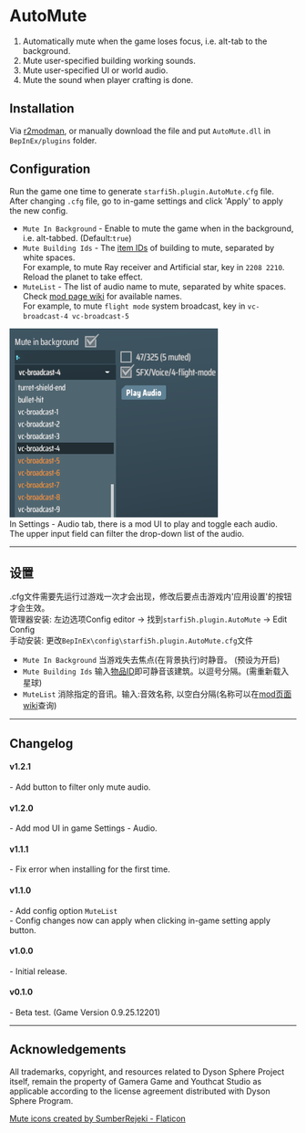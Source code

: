# AutoMute 

1. Automatically mute when the game loses focus, i.e. alt-tab to the background.   
2. Mute user-specified building working sounds.  
3. Mute user-specified UI or world audio.  
4. Mute the sound when player crafting is done.  

## Installation
Via [r2modman](https://dsp.thunderstore.io/package/ebkr/r2modman/), or manually download the file and put `AutoMute.dll` in `BepInEx/plugins` folder.

## Configuration

Run the game one time to generate `starfi5h.plugin.AutoMute.cfg` file.  
After changing `.cfg` file, go to in-game settings and click 'Apply' to apply the new config.  

- `Mute In Background` - Enable to mute the game when in the background, i.e. alt-tabbed.  (Default:`true`)  
- `Mute Building Ids` - The [item IDs](https://dsp-wiki.com/Modding:Items_IDs) of building to mute, separated by white spaces.   
For example, to mute Ray receiver and Artificial star, key in `2208 2210`. Reload the planet to take effect.  
- `MuteList` - The list of audio name to mute, separated by white spaces. Check [mod page wiki](https://dsp.thunderstore.io/package/starfi5h/AutoMute/wiki/) for available names.  
For example, to mute `flight mode` system broadcast, key in `vc-broadcast-4 vc-broadcast-5`  

![Settings](https://raw.githubusercontent.com/starfi5h/DSP_Mod/dev/AutoMute/img/setting.png)  
In Settings - Audio tab, there is a mod UI to play and toggle each audio.  
The upper input field can filter the drop-down list of the audio.  

----

## 设置   
.cfg文件需要先运行过游戏一次才会出现，修改后要点击游戏内'应用设置'的按钮才会生效。  
管理器安装: 左边选项Config editor -> 找到`starfi5h.plugin.AutoMute` -> Edit Config  
手动安装: 更改`BepInEx\config\starfi5h.plugin.AutoMute.cfg`文件  

- `Mute In Background` 当游戏失去焦点(在背景执行)时静音。 (预设为开启)  
- `Mute Building Ids` 输入[物品ID](https://dsp-wiki.com/Modding:Items_IDs)即可静音该建筑。以逗号分隔。(需重新载入星球)
- `MuteList` 消除指定的音讯。输入:音效名称, 以空白分隔(名称可以在[mod页面wiki](https://dsp.thunderstore.io/package/starfi5h/AutoMute/wiki/)查询)

----

## Changelog

#### v1.2.1
\- Add button to filter only mute audio.  

#### v1.2.0
\- Add mod UI in game Settings - Audio.  

#### v1.1.1
\- Fix error when installing for the first time.  

#### v1.1.0
\- Add config option `MuteList`  
\- Config changes now can apply when clicking in-game setting apply button.  

#### v1.0.0
\- Initial release.  

#### v0.1.0  
\- Beta test. (Game Version 0.9.25.12201)

----

## Acknowledgements
All trademarks, copyright, and resources related to Dyson Sphere Project itself, remain the property of Gamera Game and Youthcat Studio as applicable according to the license agreement distributed with Dyson Sphere Program.  

<a href="https://www.flaticon.com/free-icons/mute" title="mute icons">Mute icons created by SumberRejeki - Flaticon</a>